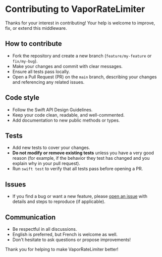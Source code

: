 # Contributing to VaporRateLimiter

Thanks for your interest in contributing!
Your help is welcome to improve, fix, or extend this middleware.

## How to contribute

- Fork the repository and create a new branch (`feature/my-feature` or `fix/my-bug`).
- Make your changes and commit with clear messages.
- Ensure all tests pass locally.
- Open a Pull Request (PR) on the `main` branch, describing your changes and referencing any related issues.

## Code style

- Follow the Swift API Design Guidelines.
- Keep your code clean, readable, and well-commented.
- Add documentation to new public methods or types.

## Tests

- Add new tests to cover your changes.
- **Do not modify or remove existing tests** unless you have a very good reason (for example, if the behavior they test has changed and you explain why in your pull request).
- Run `swift test` to verify that all tests pass before opening a PR.

## Issues

- If you find a bug or want a new feature, please [open an issue](../../issues) with details and steps to reproduce (if applicable).

## Communication

- Be respectful in all discussions.
- English is preferred, but French is welcome as well.
- Don't hesitate to ask questions or propose improvements!

Thank you for helping to make VaporRateLimiter better!
